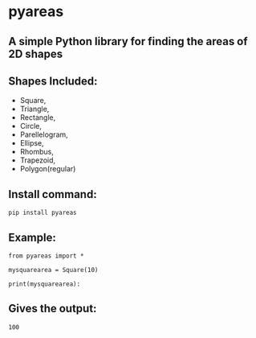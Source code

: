 pyareas
=======
A simple Python library for finding the areas of 2D shapes
----------------------------------------------------------
Shapes Included:
----------------
- Square,
- Triangle,
- Rectangle,
- Circle,
- Parellelogram,
- Ellipse,
- Rhombus,
- Trapezoid,
- Polygon(regular)

Install command:
----------------
```
pip install pyareas
```

Example:
--------
```
from pyareas import *

mysquarearea = Square(10)

print(mysquarearea):
```
Gives the output:
-----------------
```
100
```

